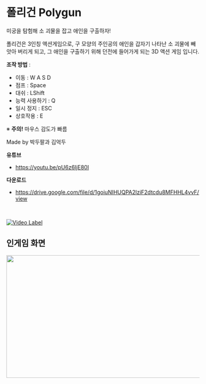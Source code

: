 # 폴리건 Polygun

미궁을 탐험해 소 괴물을 잡고 애인을 구출하자!

폴리건은 3인칭 액션게임으로, 구 모양의 주인공의 애인을 갑자기 나타난 소 괴물에 빼앗아 버리게 되고,
그 애인을 구출하기 위해 던전에 들어가게 되는 3D 액션 게임 입니다.



<b>조작 방법</b> :
  - 이동 : W A S D
  - 점프 : Space
  - 대쉬 : LShift
  - 능력 사용하기 : Q
  - 일시 정지 : ESC
  - 상호작용 : E
  
  ※ <b>주의!</b> 마우스 감도가 빠름
  
  Made by 박두팔과 김억두
  
  <b>유튜브</b>
   - https://youtu.be/pU6z6IjE80I
    
   
   <b>다운로드</b>
   - https://drive.google.com/file/d/1goiuNIHUQPA2lziF2dtcdu8MFHHL4vvF/view
  
   <br>
   
   [![Video Label](https://user-images.githubusercontent.com/77655332/224497006-4161a992-136f-478c-9106-fc0dd5a81d42.png)](https://www.youtube.com/watch?v=pU6z6IjE80I)
   
   ## 인게임 화면
   
   <img src="https://user-images.githubusercontent.com/77655332/224495609-0299cef6-040d-4be2-bad4-d12b1f99b451.gif" width="540" height="320"/>
   
   
   
